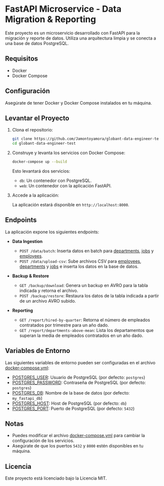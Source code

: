 # FastAPI Microservice - Data Migration & Reporting

Este proyecto es un microservicio desarrollado con FastAPI para la migración y reporte de datos. Utiliza una arquitectura limpia y se conecta a una base de datos PostgreSQL.

## Requisitos

- Docker
- Docker Compose

## Configuración

Asegúrate de tener Docker y Docker Compose instalados en tu máquina.

## Levantar el Proyecto

1. Clona el repositorio:

    ```sh
    git clone https://github.com/Jamontoyamora/globant-data-engineer-test
    cd globant-data-engineer-test
    ```

2. Construye y levanta los servicios con Docker Compose:

    ```sh
    docker-compose up --build
    ```

    Esto levantará dos servicios:
    - `db`: Un contenedor con PostgreSQL.
    - `web`: Un contenedor con la aplicación FastAPI.

3. Accede a la aplicación:

    La aplicación estará disponible en `http://localhost:8000`.

## Endpoints

La aplicación expone los siguientes endpoints:

- **Data Ingestion**
  - `POST /data/batch`: Inserta datos en batch para [departments](http://_vscodecontentref_/0), [jobs](http://_vscodecontentref_/1) y [employees](http://_vscodecontentref_/2).
  - `POST /data/upload-csv`: Sube archivos CSV para [employees](http://_vscodecontentref_/3), [departments](http://_vscodecontentref_/4) y [jobs](http://_vscodecontentref_/5) e inserta los datos en la base de datos.

- **Backup & Restore**
  - `GET /backup/download`: Genera un backup en AVRO para la tabla indicada y retorna el archivo.
  - `POST /backup/restore`: Restaura los datos de la tabla indicada a partir de un archivo AVRO subido.

- **Reporting**
  - `GET /report/hired-by-quarter`: Retorna el número de empleados contratados por trimestre para un año dado.
  - `GET /report/departments-above-mean`: Lista los departamentos que superan la media de empleados contratados en un año dado.

## Variables de Entorno

Las siguientes variables de entorno pueden ser configuradas en el archivo [docker-compose.yml](http://_vscodecontentref_/6):

- [POSTGRES_USER](http://_vscodecontentref_/7): Usuario de PostgreSQL (por defecto: `postgres`)
- [POSTGRES_PASSWORD](http://_vscodecontentref_/8): Contraseña de PostgreSQL (por defecto: `postgres`)
- [POSTGRES_DB](http://_vscodecontentref_/9): Nombre de la base de datos (por defecto: `my_fastapi_db`)
- [POSTGRES_HOST](http://_vscodecontentref_/10): Host de PostgreSQL (por defecto: `db`)
- [POSTGRES_PORT](http://_vscodecontentref_/11): Puerto de PostgreSQL (por defecto: `5432`)

## Notas

- Puedes modificar el archivo [docker-compose.yml](http://_vscodecontentref_/12) para cambiar la configuración de los servicios.
- Asegúrate de que los puertos `5432` y `8000` estén disponibles en tu máquina.

## Licencia

Este proyecto está licenciado bajo la Licencia MIT.